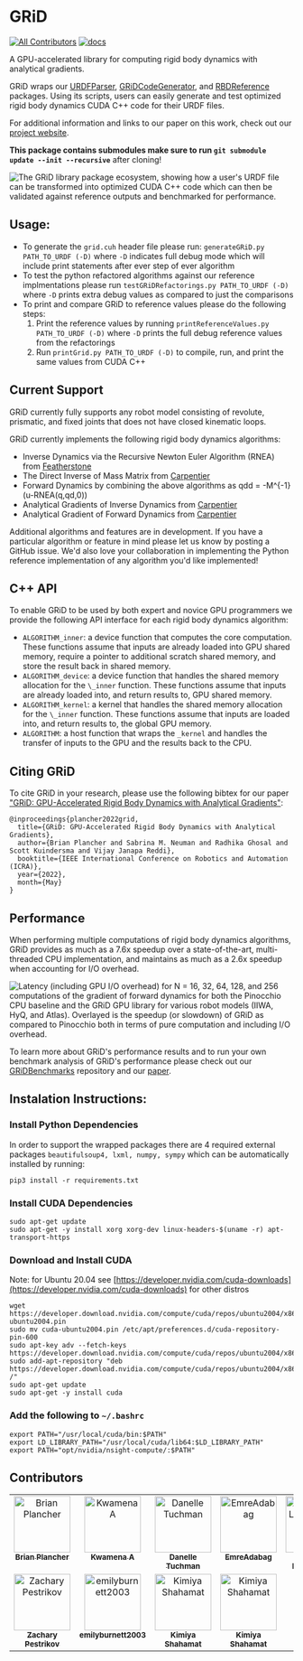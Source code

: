 # GRiD
[![All Contributors](https://img.shields.io/github/all-contributors/A2R-Lab/GRiD?color=ee8449&style=flat-square)](#contributors)
[![docs](https://github.com/A2R-Lab/GRiD/actions/workflows/gh-pages.yml/badge.svg?branch=main)](https://github.com/A2R-Lab/GRiD/actions/workflows/gh-pages.yml)

A GPU-accelerated library for computing rigid body dynamics with analytical gradients.

GRiD wraps our [URDFParser](https://github.com/robot-acceleration/URDFParser), [GRiDCodeGenerator](https://github.com/robot-acceleration/GRiDCodeGenerator), and [RBDReference](https://github.com/robot-acceleration/RBDReference) packages. Using its scripts, users can easily generate and test optimized rigid body dynamics CUDA C++ code for their URDF files.

For additional information and links to our paper on this work, check out our [project website](https://brianplancher.com/publication/GRiD).

**This package contains submodules make sure to run ```git submodule update --init --recursive```** after cloning!

![The GRiD library package ecosystem, showing how a user's URDF file can be transformed into optimized CUDA C++ code which can then be validated against reference outputs and benchmarked for performance.](imgs/GRiD.png)

## Usage:
+ To generate the ```grid.cuh``` header file please run: ```generateGRiD.py PATH_TO_URDF (-D)``` where ```-D``` indicates full debug mode which will include print statements after ever step of ever algorithm
+ To test the python refactored algorithms against our reference implmentations please run ```testGRiDRefactorings.py PATH_TO_URDF (-D)``` where ```-D``` prints extra debug values as compared to just the comparisons
+ To print and compare GRiD to reference values please do the following steps: 
  1) Print the reference values by running ```printReferenceValues.py PATH_TO_URDF (-D)``` where ```-D``` prints the full debug reference values from the refactorings 
  2) Run ```printGrid.py PATH_TO_URDF (-D)``` to compile, run, and print the same values from CUDA C++

## Current Support
GRiD currently fully supports any robot model consisting of revolute, prismatic, and fixed joints that does not have closed kinematic loops.

GRiD currently implements the following rigid body dynamics algorithms:
+ Inverse Dynamics via the Recursive Newton Euler Algorithm (RNEA) from [Featherstone](https://link.springer.com/book/10.1007/978-1-4899-7560-7)
+ The Direct Inverse of Mass Matrix from [Carpentier](https://www.researchgate.net/publication/343098270_Analytical_Inverse_of_the_Joint_Space_Inertia_Matrix)
+ Forward Dynamics by combining the above algorithms as qdd = -M^{-1}(u-RNEA(q,qd,0))
+ Analytical Gradients of Inverse Dynamics from [Carpentier](https://hal.archives-ouvertes.fr/hal-01790971)
+ Analytical Gradient of Forward Dynamics from [Carpentier](https://hal.archives-ouvertes.fr/hal-01790971)

Additional algorithms and features are in development. If you have a particular algorithm or feature in mind please let us know by posting a GitHub issue. We'd also love your collaboration in implementing the Python reference implementation of any algorithm you'd like implemented!

## C++ API
To enable GRiD to be used by both expert and novice GPU programmers we provide the following API interface for each rigid body dynamics algorithm:
+ ```ALGORITHM_inner```: a device function that computes the core computation. These functions assume that inputs are already loaded into GPU shared memory, require a pointer to additional scratch shared memory, and store the result back in shared memory.
+ ```ALGORITHM_device```: a device function that handles the shared memory allocation for the ```\_inner``` function. These functions assume that inputs are already loaded into, and return results to, GPU shared memory.
+ ```ALGORITHM_kernel```: a kernel that handles the shared memory allocation for the ```\_inner``` function. These functions assume that inputs are loaded into, and return results to, the global GPU memory.
+ ```ALGORITHM```: a host function that wraps the ```_kernel``` and handles the transfer of inputs to the GPU and the results back to the CPU.

## Citing GRiD
To cite GRiD in your research, please use the following bibtex for our paper ["GRiD: GPU-Accelerated Rigid Body Dynamics with Analytical Gradients"](https://brianplancher.com/publication/grid/):
```
@inproceedings{plancher2022grid,
  title={GRiD: GPU-Accelerated Rigid Body Dynamics with Analytical Gradients}, 
  author={Brian Plancher and Sabrina M. Neuman and Radhika Ghosal and Scott Kuindersma and Vijay Janapa Reddi},
  booktitle={IEEE International Conference on Robotics and Automation (ICRA)}, 
  year={2022}, 
  month={May}
}
```

## Performance
When performing multiple computations of rigid body dynamics algorithms, GRiD provides as much as a 7.6x speedup over a state-of-the-art, multi-threaded CPU implementation, and maintains as much as a 2.6x speedup when accounting for I/O overhead. 

![Latency (including GPU I/O overhead) for N = 16, 32, 64, 128, and 256 computations of the gradient of forward dynamics for both the Pinocchio CPU baseline and the GRiD GPU library for various robot models (IIWA, HyQ, and Atlas). Overlayed is the speedup (or slowdown) of GRiD as compared to Pinocchio both in terms of pure computation and including I/O overhead.](imgs/benchmark_multi_fd_grad.png)

To learn more about GRiD's performance results and to run your own benchmark analysis of GRiD's performance please check out our [GRiDBenchmarks](https://github.com/robot-acceleration/GRiDBenchmarks) repository and our [paper](https://brianplancher.com/publication/GRiD/).

## Instalation Instructions:
### Install Python Dependencies
In order to support the wrapped packages there are 4 required external packages ```beautifulsoup4, lxml, numpy, sympy``` which can be automatically installed by running:
```shell
pip3 install -r requirements.txt
```
### Install CUDA Dependencies
```
sudo apt-get update
sudo apt-get -y install xorg xorg-dev linux-headers-$(uname -r) apt-transport-https
```
### Download and Install CUDA 
Note: for Ubuntu 20.04 see [https://developer.nvidia.com/cuda-downloads](https://developer.nvidia.com/cuda-downloads) for other distros
```
wget https://developer.download.nvidia.com/compute/cuda/repos/ubuntu2004/x86_64/cuda-ubuntu2004.pin
sudo mv cuda-ubuntu2004.pin /etc/apt/preferences.d/cuda-repository-pin-600
sudo apt-key adv --fetch-keys https://developer.download.nvidia.com/compute/cuda/repos/ubuntu2004/x86_64/7fa2af80.pub
sudo add-apt-repository "deb https://developer.download.nvidia.com/compute/cuda/repos/ubuntu2004/x86_64/ /"
sudo apt-get update
sudo apt-get -y install cuda
```
### Add the following to ```~/.bashrc```
```
export PATH="/usr/local/cuda/bin:$PATH"
export LD_LIBRARY_PATH="/usr/local/cuda/lib64:$LD_LIBRARY_PATH"
export PATH="opt/nvidia/nsight-compute/:$PATH"
```


## Contributors

<!-- ALL-CONTRIBUTORS-LIST:START - Do not remove or modify this section -->
<!-- prettier-ignore-start -->
<!-- markdownlint-disable -->
<table>
  <tbody>
    <tr>
      <td align="center" valign="top" width="20%"><a href="https://github.com/plancherb1"><img src="https://avatars.githubusercontent.com/plancherb1?s=100" width="100px;" alt="Brian Plancher"/><br /><sub><b>Brian Plancher</b></sub></a><br /></td>
      <td align="center" valign="top" width="20%"><a href="https://github.com/kawotwi"><img src="https://avatars.githubusercontent.com/kawotwi?s=100" width="100px;" alt="Kwamena A"/><br /><sub><b>Kwamena A</b></sub></a><br /></td>
      <td align="center" valign="top" width="20%"><a href="https://github.com/harvard-edge/cs249r_book/graphs/contributors"><img src="https://www.gravatar.com/avatar/b619b0ff13333ce2a22bb110eda8f7a9?d=identicon&s=100?s=100" width="100px;" alt="Danelle Tuchman"/><br /><sub><b>Danelle Tuchman</b></sub></a><br /></td>
      <td align="center" valign="top" width="20%"><a href="https://github.com/EmreAdabag"><img src="https://avatars.githubusercontent.com/EmreAdabag?s=100" width="100px;" alt="EmreAdabag"/><br /><sub><b>EmreAdabag</b></sub></a><br /></td>
      <td align="center" valign="top" width="20%"><a href="https://github.com/naren-loganathan"><img src="https://avatars.githubusercontent.com/naren-loganathan?s=100" width="100px;" alt="Naren Loganathan"/><br /><sub><b>Naren Loganathan</b></sub></a><br /></td>
    </tr>
    <tr>
      <td align="center" valign="top" width="20%"><a href="https://github.com/Z4KH"><img src="https://avatars.githubusercontent.com/Z4KH?s=100" width="100px;" alt="Zachary Pestrikov"/><br /><sub><b>Zachary Pestrikov</b></sub></a><br /></td>
      <td align="center" valign="top" width="20%"><a href="https://github.com/emilyburnett2003"><img src="https://avatars.githubusercontent.com/emilyburnett2003?s=100" width="100px;" alt="emilyburnett2003"/><br /><sub><b>emilyburnett2003</b></sub></a><br /></td>
      <td align="center" valign="top" width="20%"><a href="https://github.com/harvard-edge/cs249r_book/graphs/contributors"><img src="https://www.gravatar.com/avatar/b6a2a74133224e85e9714e282a1576df?d=identicon&s=100?s=100" width="100px;" alt="Kimiya Shahamat"/><br /><sub><b>Kimiya Shahamat</b></sub></a><br /></td>
      <td align="center" valign="top" width="20%"><a href="https://github.com/harvard-edge/cs249r_book/graphs/contributors"><img src="https://www.gravatar.com/avatar/b6a2a74133224e85e9714e282a1576df?d=identicon&s=100?s=100" width="100px;" alt="Kimiya Shahamat"/><br /><sub><b>Kimiya Shahamat</b></sub></a><br /></td>
    </tr>
  </tbody>
</table>

<!-- markdownlint-restore -->
<!-- prettier-ignore-end -->

<!-- ALL-CONTRIBUTORS-LIST:END -->
